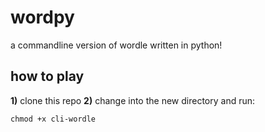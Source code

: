 # wordpy
a commandline version of wordle written in python!
## how to play
**1)** clone this repo
**2)** change into the new directory and run:
```
chmod +x cli-wordle
```
